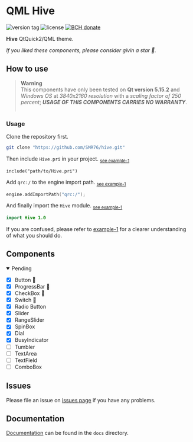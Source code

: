 # QML Hive
<p><img src="https://img.shields.io/github/v/tag/smr76/hive?sort=semver&label=version&labelColor=0bd&color=07b" alt="version tag">
<img src="https://img.shields.io/github/license/smr76/hive?color=36b245" alt="license">
<a href="https://www.blockchain.com/bch/address/bitcoincash:qrnwtxsk79kv6mt2hv8zdxy3phkqpkmcxgjzqktwa3">
<img src="https://img.shields.io/badge/BCH-Donate-f0992e?logo=BitcoinCash&logoColor=f0992e" alt="BCH donate"></a></p>

**Hive** QtQuick2/QML theme.

*If you liked these components, please consider givin a star :star2:.*

<!-- ## Preview -->
<!-- <div align="center">&nbsp;
<img src="https://img.shields.io/badge/light-blue-49aaff">
<img src="https://img.shields.io/badge/dark-green-08d7a1"><br>
<img src="extra/preview/preview-1.webp" width="45%">
<img src="extra/preview/preview-2.webp" width="45%">
</div> -->

## How to use
> **Warning**<br>
> This components have only been tested on **Qt version 5.15.2** and *Windows OS* at *3840x2160 resolution* with a *scaling factor of 250 percent*; ***USAGE OF THIS COMPONENTS CARRIES NO WARRANTY***.
> <br>&nbsp;

### Usage

Clone the repository first.
```bash
git clone "https://github.com/SMR76/hive.git"
```
Then include `Hive.pri` in your project. <sub>[see example-1](example/example-1/example-1.pro#L11)</sub>
```make
include("path/to/Hive.pri")
```
Add `qrc:/` to the engine import path. <sub>[see example-1](example/example-1/main.cpp#L17)</sub>
```cpp
engine.addImportPath("qrc:/");
```
And finally import the `Hive` module. <sub>[see example-1](example/example-1/main.qml#L6)</sub>
```qml
import Hive 1.0
```

If you are confused, please refer to [example-1](example/example-1/) for a clearer understanding of what you should do.

## Components

<details open>
<summary>Pending</summary>

- [x] Button :construction:
- [x] ProgressBar :construction:
- [x] CheckBox :construction:
- [x] Switch :construction:
- [x] Radio Button
- [x] Slider
- [x] RangeSlider
- [x] SpinBox
- [x] Dial
- [x] BusyIndicator
- [ ] Tumbler
- [ ] TextArea
- [ ] TextField
- [ ] ComboBox

</details>

## Issues

Please file an issue on [issues page](https://github.com/SMR76/hive/issues) if you have any problems.

## Documentation

[Documentation](docs/README.md) can be found in the `docs` directory.